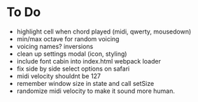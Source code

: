 # To Do
- highlight cell when chord played (midi, qwerty, mousedown)
- min/max octave for random voicing
- voicing names? inversions
- clean up settings modal (icon, styling)
- include font cabin into index.html webpack loader
- fix side by side select options on safari
- midi velocity shouldnt be 127
- remember window size in state and call setSize
- randomize midi velocity to make it sound more human.